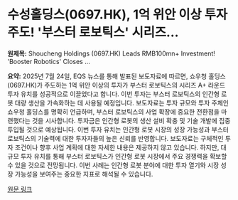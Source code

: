 # 수성홀딩스(0697.HK), 1억 위안 이상 투자 주도! '부스터 로보틱스' 시리즈…

**원제목:** Shoucheng Holdings (0697.HK) Leads RMB100mn+ Investment! 'Booster Robotics' Closes ...

**요약:** 2025년 7월 24일, EQS 뉴스를 통해 발표된 보도자료에 따르면,  쇼우청 홀딩스(0697.HK)가 주도하는 1억 위안 이상의 투자가 부스터 로보틱스의 시리즈 A+ 라운드 투자 유치를 성공적으로 이끌었다고 합니다.  이번 투자는 부스터 로보틱스의 인간형 로봇 대량 생산을 가속화하는 데 사용될 예정입니다.  보도자료는 투자 규모와 투자 주체인 쇼우청 홀딩스를 명확히 언급하며,  부스터 로보틱스의 사업 확장에 중요한 전환점을 마련했다는 것을 시사합니다.  투자금은 인간형 로봇의 생산 설비 확충 및 기술 개발에 집중 투입될 것으로 예상됩니다.  이번 투자 유치는 인간형 로봇 시장의 성장 가능성과 부스터 로보틱스의 기술력에 대한 투자자들의 높은 신뢰를 반영합니다.  보도자료는 구체적인 투자 조건이나 향후 사업 계획에 대한 자세한 내용은 제공하지 않고 있습니다.  하지만,  대규모 투자 유치를 통해 부스터 로보틱스가 인간형 로봇 시장에서 주요 경쟁력을 확보할 수 있을 것으로 전망됩니다.  이번 사례는 인간형 로봇 분야에 대한 투자 열기와 시장 성장 가능성을 보여주는 중요한 지표로 해석될 수 있습니다.

[원문 링크](https://www.eqs-news.com/news/corporate/shoucheng-holdings-0697-hk-leads-rmb100mn-investment-booster-robotics-closes-series-a-financing-to-speed-up-humanoid-robot-mass-production/790d1661-1094-4ade-ae4a-32071477204a_en)
